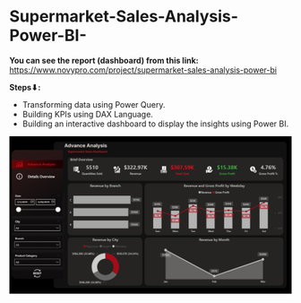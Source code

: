 # Supermarket-Sales-Analysis-Power-BI-


**You can see the report (dashboard) from this link:** https://www.novypro.com/project/supermarket-sales-analysis-power-bi


**Steps⬇:**
- Transforming data using Power Query.
- Building KPIs using DAX Language.
- Building an interactive dashboard to display the insights using Power BI.


<img src="Screenshot 2024-04-12 034118.png">
